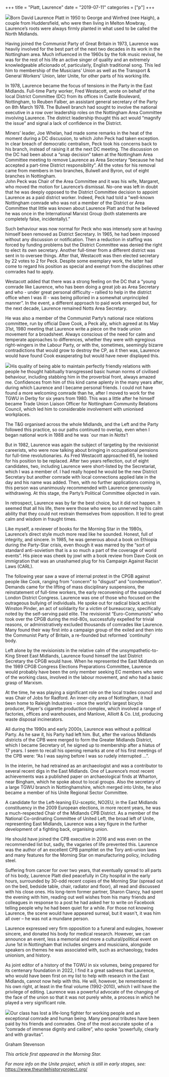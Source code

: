 +++
title = "Platt, Laurence"
date = "2019-07-11"
categories = ["p"]
+++

![](https://grahamstevenson.me.uk/wp-content/uploads/2019/07/PLATT-L-Image-1-1-300x225.jpg)Born David Laurence Platt in 1950 to George and Winfred (nee Haigh), a couple from Huddersfield, who were then living in Melton Mowbray, Laurence’s roots were always firmly planted in what used to be called the North Midlands.

Having joined the Communist Party of Great Britain in 1973, Laurence was heavily involved for the best part of the next two decades in its work in the Nottingham area. Much influenced in the 1960s by the folk music revival, he was for the rest of his life an active singer of quality and an extremely knowledgeable aficionado of, particularly, English traditional song. This led him to membership of the Musicians’ Union as well as the Transport & General Workers’ Union, later Unite, for other parts of his working life.

In 1978, Laurence became the focus of tensions in the Party in the East Midlands. Full-time Party worker, Fred Westacott, wrote on behalf of the local District Committee (DC) from its offices in Castle Boulevard, Nottingham, to Reuben Falber, an assistant general secretary of the Party on 8th March 1978. The Bulwell branch had sought to involve the national executive in a row over leadership roles on the Nottingham Area Committee involving Laurence. The district leadership thought this act would “magnify the issue” and signal a lack of confidence in the District.

Miners’ leader, Joe Whelan, had made some remarks in the heat of the moment during a DC discussion, to which John Peck had taken exception. In clear breach of democratic centralism, Peck took his concerns back to his branch, instead of raising it at the next DC meeting. The discussion on the DC had been about a “snap decision” taken at the Nottingham Area Committee meeting to remove Laurence as Area Secretary “because he had accepted a part-time District responsibility”. All the votes for his removal came from members in two branches, Bulwell and Byron, out of eight branches in Nottingham.  
John Peck was Chair of the Area Committee and it was his wife, Margaret, who moved the motion for Laurence’s dismissal. No-one was left in doubt that he was deeply opposed to the District Committee decision to appoint Laurence as a paid district worker. Indeed, Peck had told a “well-known Nottingham comrade who was not a member of the District or Area Committee that little was known about Laurence Platt and that he believed he was once in the International Marxist Group (both statements are completely false, incidentally).”

Such behaviour was now normal for Peck who was intensely sore at having himself been removed as District Secretary. In 1965, he had been imposed without any discussion or notification. Then a reduction in staffing was forced by funding problems but the District Committee was denied the right to elect its own secretary. Another full-timer from a different district was sent in to oversee things. After that, Westacott was then elected secretary by 22 votes to 2 for Peck. Despite some exemplary work, the latter had come to regard his position as special and exempt from the disciplines other comrades had to apply.

Westacott added that there was a strong feeling on the DC that a “young comrade like Laurence, who has been doing a great job as Area Secretary and who - under great personal difficulty – rallied to help in the district office when I was ill - was being pilloried in a somewhat unprincipled manner”. In the event, a different approach to paid work emerged but, for the next decade, Laurence remained Notts Area Secretary.

He was also a member of the Communist Party’s national race relations committee, run by official Dave Cook, a Peck ally, which agreed at its May 31st, 1980 meeting that Laurence write a piece on the trade union movement for a broadsheet. Always conscious of the need for calm and temperate approaches to differences, whether they were with egregious right-wingers in the Labour Party, or with the, sometimes, seemingly bizarre contradictions that would grow to destroy the CP, as it then was, Laurence would have found Cook exasperating but would have never displayed this.

![](https://grahamstevenson.me.uk/wp-content/uploads/2019/07/PLATT-L-IMAGE-AMENDED-300x251.jpg)His quality of being able to maintain perfectly friendly relations with people he thought habitually transgressed basic human norms of civilised behaviour, including stabbing him in the proverbial front, always amazed me. Confidences from him of this kind came aplenty in the many years after, during which Laurence and I became personal friends. I could not have found a more welcoming comrade than he, after I moved to work for the TGWU in Derby for six years from 1980. This was a little after he himself became Trade Union Liaison Officer for Nottingham Community Relations Council, which led him to considerable involvement with unionised workplaces.

The T&G organised across the whole Midlands, and the Left and the Party followed this practice, so our paths continued to overlap, even when I began national work in 1988 and he was \`our man in Notts’!

But in 1982, Laurence was again the subject of targeting by the revisionist careerists, who were now talking about bringing in occupational pensions for full-time revolutionaries. As Fred Westacott approached 65, he looked for his position to be replaced. After two years reflection, out of eight candidates, two, including Laurence were short-listed by the Secretariat, which I was a member of. I had really hoped he would be the new District Secretary but another comrade with local connections applied late in the day and his name was added. Then, with no further applications coming in, this person was unanimously recommended with Laurence generously withdrawing. At this stage, the Party’s Political Committee objected in vain.

In retrospect, Laurence was by far the best choice, but it did not happen. It seemed that all his life, there were those who were so unnerved by his calm ability that they could not restrain themselves from opposition. It led to great calm and wisdom in fraught times.

Like myself, a reviewer of books for the Morning Star in the 1980s, Laurence’s direct style much more read like he sounded. Honest, full of integrity, and sincere. In 1985, he was generous about a book on Ethiopia during the Party-Star crisis, even though it was marred by the “sort of standard anti-sovietism that is a so much a part of the coverage of world events”. His piece was cheek by jowl with a book review from Dave Cook on immigration that was an unashamed plug for his Campaign Against Racist Laws (CARL).

The following year saw a wave of internal protest in the CPGB against people like Cook, ranging from "concern" to "disgust” and "condemnation". Demands came for the lifting of mass disciplinary suspensions, the reinstatement of full-time workers, the early reconvening of the suspended London District Congress. Laurence was one of those who focused on the outrageous bullying of individuals. He spoke out for radical black activist Winston Pinder, an act of solidarity for a victim of bureaucracy, specifically noted by the self-serving paid elite. The revisionist “Euro-Communists” who took over the CPGB during the mid-80s, successfully expelled for trivial reasons, or administratively excluded thousands of comrades like Laurence. Many found their way first into a campaign group of the exiled and then into the Communist Party of Britain, a re-founded but reformed \`continuity’ body.

Left alone by the revisionists in the relative calm of the unsympathetic-to-King Street East Midlands, Laurence found himself the last District Secretary the CPGB would have. When he represented the East Midlands on the 1989 CPGB Congress Elections Preparations Committee, Laurence would probably have been the only member seeking EC members who were of the working class, involved in the labour movement, and who had a basic grasp of Marxism.

At the time, he was playing a significant role on the local trades council and was Chair of Jobs for Radford. An inner-city area of Nottingham, it had been home to Raleigh Industries - once the world's largest bicycle producer, Player's cigarette production complex, which involved a range of factories, offices and warehouses, and Manlove, Alliott & Co. Ltd, producing waste disposal incinerators.

All during the 1990s and early 2000s, Laurence was without a political Party. As he saw it, his Party had left him. But, after the various Midlands districts of the CPB were merged to form the Greater Midlands District, which I became Secretary of, he signed up to membership after a hiatus of 17 years. I seem to recall his opening remarks at one of his first meetings of the CPB were: “As I was saying before I was so rudely interrupted …”.

In the interim, he had retrained as an archaeologist and was a contributor to several recent digs in the East Midlands. One of Laurence’s most recent achievements was a published paper on archaeological finds at Wharton, near Bingham, which he spoke about to local groups. Also the secretary of a large TGWU branch in Nottinghamshire, which merged into Unite, he also became a member of his Unite Regional Sector Committee.

A candidate for the Left-leaning EU-sceptic, NO2EU, in the East Midlands constituency in the 2009 European elections, in more recent years, he was a much-respected Chair of the Midlands CPB District. As a member of the National Co-ordinating Committee of United Left, the broad left of Unite, representing East Midlands, Laurence was a key figure in the further development of a fighting back, organising union.

He should have joined the CPB executive in 2016 and was even on the recommended list but, sadly, the vagaries of life prevented this. Laurence was the author of an excellent CPB pamphlet on the Tory anti-union laws and many features for the Morning Star on manufacturing policy, including steel.

Suffering from cancer for over two years, that eventually spread to all parts of his body, Laurence Platt died peacefully in City hospital in the early hours, surrounded by 30-odd recent copies of the Morning Star (spread out on the bed, bedside table, chair, radiator and floor), all read and discussed with his close ones. His long-term former partner, Sharon Clancy, had spent the evening with him, reading out well wishes from his many friends and colleagues in response to a post he had asked her to write on Facebook telling people why he had been quiet for a while. For those not knowing Laurence, the scene would have appeared surreal, but it wasn't, it was him all over – he was not a mundane person.

Laurence expressed very firm opposition to a funeral and eulogies, however sincere, and donated his body for medical research. However, we can announce an event, less a memorial and more a cultural/political event on June 1st in Nottingham that includes singers and musicians, alongside speakers on themes he was associated with, such as archaeology, trades unionism, and history.

As joint editor of a history of the TGWU in six volumes, being prepared for its centenary foundation in 2022, I find it a great sadness that Laurence, who would have been first on my list to help with research in the East Midlands, cannot now help with this. He will, however, be remembered in his own right, at least in the final volume (1992-2010), which I will have the privilege of editing. Laurence was a powerful advocate of the changing of the face of the union so that it was not purely white, a process in which he played a very significant role.

![](https://grahamstevenson.me.uk/wp-content/uploads/2019/07/PLATT-Image-1-3-AMENDED-300x273.jpg)Our class has lost a life-long fighter for working people and an exceptional comrade and human being. Many personal tributes have been paid by his friends and comrades. One of the most accurate spoke of a “comrade of immense dignity and calibre”, who spoke “powerfully, clearly and with gravitas”.

Graham Stevenson

_This article first appeared in the Morning Star._

_For more info on the Unite project, which is still in early stages, see:_ https://www.theunitehistoryproject.org/
